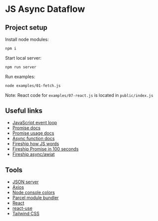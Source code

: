 # JS Async Dataflow

## Project setup

Install node modules:
```sh
npm i
```

Start local server:
```sh
npm run server
```

Run examples:
```sh
node examples/01-fetch.js
```

Note: React code for ```examples/07-react.js``` is located in ```public/index.js```

## Useful links
* [JavaScript event loop](https://www.youtube.com/watch?v=8aGhZQkoFbQ)
* [Promise docs](https://developer.mozilla.org/en-US/docs/Web/JavaScript/Reference/Global_Objects/Promise)
* [Promise usage docs](https://developer.mozilla.org/en-US/docs/Web/JavaScript/Guide/Using_promises)
* [Async function docs](https://developer.mozilla.org/en-US/docs/Web/JavaScript/Reference/Statements/async_function)
* [Fireship how JS words](https://fireship.io/courses/javascript/intro-how-js-works/)
* [Fireship Promise in 100 seconds](https://www.youtube.com/watch?v=RvYYCGs45L4)
* [Fireship async/awiat](https://www.youtube.com/watch?v=vn3tm0quoqE)


## Tools
* [JSON server](https://github.com/typicode/json-server)
* [Axios](https://github.com/axios/axios)
* [Node console colors](https://github.com/Marak/colors.js)
* [Parcel module bundler](https://parceljs.org/)
* [React](https://reactjs.org/)
* [react-use](https://github.com/streamich/react-use)
* [Tailwind CSS](https://tailwindcss.com/)
